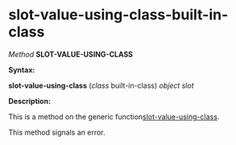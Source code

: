 slot-value-using-class-built-in-class
=====================================

*Method* **SLOT-VALUE-USING-CLASS**

**Syntax:**

**slot-value-using-class** (*class* built-in-class) *object* *slot*

**Description:**

This is a method on the generic function[slot-value-using-class](/docs/meta-object-protocol/slot-value-using-class).

This method signals an error.
